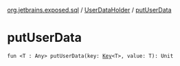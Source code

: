 [org.jetbrains.exposed.sql](../index.md) / [UserDataHolder](index.md) / [putUserData](.)

# putUserData

`fun <T : Any> putUserData(key: `[`Key`](../-key/index.md)`<T>, value: T): Unit`